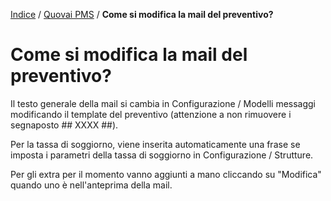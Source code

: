 [Indice](index.html) / [Quovai PMS](quovai-pms-it.md) / **Come si modifica la mail del preventivo?**

# Come si modifica la mail del preventivo?

Il testo generale della mail si cambia in Configurazione / Modelli messaggi modificando il template del preventivo (attenzione a non rimuovere i segnaposto ## XXXX ##).

Per la tassa di soggiorno, viene inserita automaticamente una frase se imposta i parametri della tassa di soggiorno in Configurazione / Strutture.

Per gli extra per il momento vanno aggiunti a mano cliccando su "Modifica" quando uno è nell'anteprima della mail.